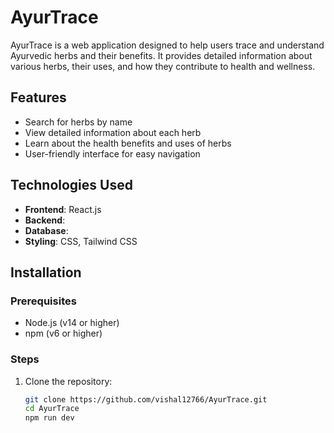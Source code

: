 # AyurTrace

AyurTrace is a web application designed to help users trace and understand Ayurvedic herbs and their benefits. It provides detailed information about various herbs, their uses, and how they contribute to health and wellness.

## Features

- Search for herbs by name
- View detailed information about each herb
- Learn about the health benefits and uses of herbs
- User-friendly interface for easy navigation

## Technologies Used

- **Frontend**: React.js
- **Backend**: 
- **Database**:
- **Styling**: CSS, Tailwind CSS

## Installation

### Prerequisites

- Node.js (v14 or higher)
- npm (v6 or higher)
  

### Steps

1. Clone the repository:
   ```bash
   git clone https://github.com/vishal12766/AyurTrace.git
   cd AyurTrace
   npm run dev
